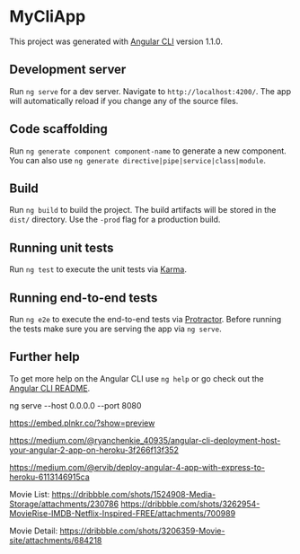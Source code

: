 # MyCliApp

This project was generated with [Angular CLI](https://github.com/angular/angular-cli) version 1.1.0.

## Development server

Run `ng serve` for a dev server. Navigate to `http://localhost:4200/`. The app will automatically reload if you change any of the source files.

## Code scaffolding

Run `ng generate component component-name` to generate a new component. You can also use `ng generate directive|pipe|service|class|module`.

## Build

Run `ng build` to build the project. The build artifacts will be stored in the `dist/` directory. Use the `-prod` flag for a production build.

## Running unit tests

Run `ng test` to execute the unit tests via [Karma](https://karma-runner.github.io).

## Running end-to-end tests

Run `ng e2e` to execute the end-to-end tests via [Protractor](http://www.protractortest.org/).
Before running the tests make sure you are serving the app via `ng serve`.

## Further help

To get more help on the Angular CLI use `ng help` or go check out the [Angular CLI README](https://github.com/angular/angular-cli/blob/master/README.md).

ng serve --host 0.0.0.0 --port 8080

https://embed.plnkr.co/?show=preview

https://medium.com/@ryanchenkie_40935/angular-cli-deployment-host-your-angular-2-app-on-heroku-3f266f13f352

https://medium.com/@ervib/deploy-angular-4-app-with-express-to-heroku-6113146915ca

Movie List: https://dribbble.com/shots/1524908-Media-Storage/attachments/230786
https://dribbble.com/shots/3262954-MovieRise-IMDB-Netflix-Inspired-FREE/attachments/700989

Movie Detail: https://dribbble.com/shots/3206359-Movie-site/attachments/684218